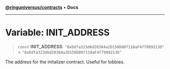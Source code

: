 [**@ringuniversus/contracts**](../../../README.md) • **Docs**

---

# Variable: INIT_ADDRESS

> `const` **INIT_ADDRESS**: `"0xDdfa323d6d20384a2D156D807110aF4f7999213D"` = `"0xDdfa323d6d20384a2D156D807110aF4f7999213D"`

The address for the initalizer contract. Useful for lobbies.

